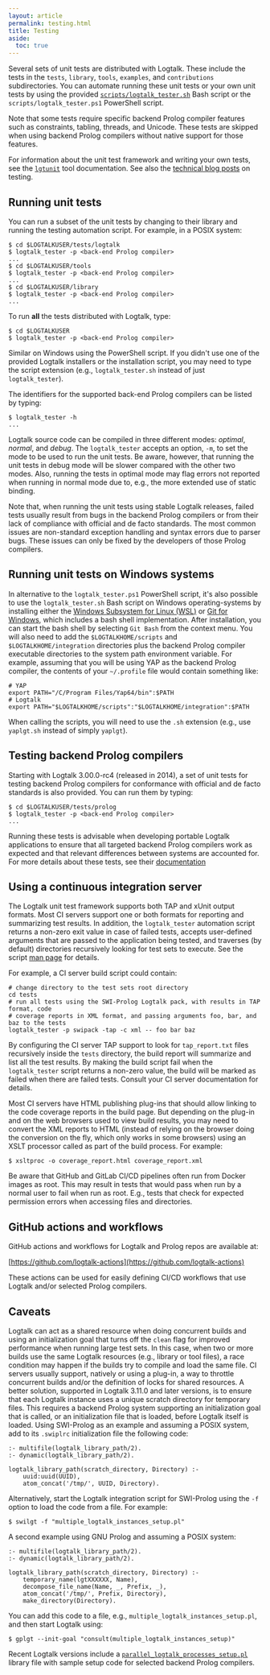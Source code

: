```yaml
---
layout: article
permalink: testing.html
title: Testing
aside:
  toc: true
---
```


Several sets of unit tests are distributed with Logtalk. These include the tests in the `tests`, `library`, `tools`, `examples`, and `contributions` subdirectories. You can automate running these unit tests or your own unit tests by using the provided [`scripts/logtalk_tester.sh`](man/logtalk_tester.html) Bash script or the `scripts/logtalk_tester.ps1` PowerShell script.

Note that some tests require specific backend Prolog compiler features such as constraints, tabling, threads, and Unicode. These tests are skipped when using backend Prolog compilers without native support for those features.

For information about the unit test framework and writing your own tests, see the [`lgtunit`](https://github.com/LogtalkDotOrg/logtalk3/blob/master/tools/lgtunit/NOTES.md)
tool documentation. See also the [technical blog posts](blog.html?tag=testing) on testing.

## Running unit tests

You can run a subset of the unit tests by changing to their library and running the testing automation script. For example, in a POSIX system:

```shell
$ cd $LOGTALKUSER/tests/logtalk
$ logtalk_tester -p <back-end Prolog compiler>
...
$ cd $LOGTALKUSER/tools
$ logtalk_tester -p <back-end Prolog compiler>
...
$ cd $LOGTALKUSER/library
$ logtalk_tester -p <back-end Prolog compiler>
...
```

To run **all** the tests distributed with Logtalk, type:

```shell
$ cd $LOGTALKUSER
$ logtalk_tester -p <back-end Prolog compiler>
```

Similar on Windows using the PowerShell script. If you didn't use one of the provided Logtalk installers or the installation script, you may need to type the script extension (e.g., `logtalk_tester.sh` instead of just `logtalk_tester`).

The identifiers for the supported back-end Prolog compilers can be listed by typing:

```shell
$ logtalk_tester -h
...
```
 
Logtalk source code can be compiled in three different modes: _optimal_, _normal_, and _debug_. The `logtalk_tester` accepts an option, `-m`, to set the mode to be used to run the unit tests. Be aware, however, that running the unit tests in debug mode will be slower compared with the other two modes. Also, running the tests in optimal mode may flag errors not reported when running in normal mode due to, e.g., the more extended use of static binding.

Note that, when running the unit tests using stable Logtalk releases, failed tests usually result from bugs in the backend Prolog compilers or from their lack of compliance with official and de facto standards. The most common issues are non-standard exception handling and syntax errors due to parser bugs. These issues can only be fixed by the developers of those Prolog compilers.

## Running unit tests on Windows systems

In alternative to the `logtalk_tester.ps1` PowerShell script, it's also possible to use the `logtalk_tester.sh` Bash script on Windows operating-systems by installing either the [Windows Subsystem for Linux (WSL)](https://docs.microsoft.com/en-us/windows/wsl/) or [Git for Windows](https://gitforwindows.org), which includes a bash shell implementation. After installation, you can start the bash shell by selecting `Git Bash` from the context menu. You will also need to add the `$LOGTALKHOME/scripts` and `$LOGTALKHOME/integration` directories plus the backend Prolog compiler executable directories to the system path environment variable. For example, assuming that you will be using YAP as the backend Prolog compiler, the contents of your `~/.profile` file would contain something like:

```shell
# YAP
export PATH="/C/Program Files/Yap64/bin":$PATH
# Logtalk
export PATH="$LOGTALKHOME/scripts":"$LOGTALKHOME/integration":$PATH
```

When calling the scripts, you will need to use the `.sh` extension (e.g., use `yaplgt.sh` instead of simply `yaplgt`).

## Testing backend Prolog compilers

Starting with Logtalk 3.00.0-rc4 (released in 2014), a set of unit tests for testing backend Prolog compilers for conformance with official and de facto standards is also provided. You can run them by typing:

```shell
$ cd $LOGTALKUSER/tests/prolog
$ logtalk_tester -p <back-end Prolog compiler>
...
```

Running these tests is advisable when developing portable Logtalk applications to ensure that all targeted backend Prolog compilers work as expected and that relevant differences between systems are accounted for. For more details about these tests, see their [documentation](https://github.com/LogtalkDotOrg/logtalk3/blob/master/tests/prolog/NOTES.md)

## Using a continuous integration server

The Logtalk unit test framework supports both TAP and xUnit output formats. Most CI servers support one or both formats for reporting and summarizing test results. In addition, the `logtalk_tester` automation script returns a non-zero exit value in case of failed tests, accepts user-defined arguments that are passed to the application being tested, and traverses (by default) directories recursively looking for test sets to execute. See the script [man page](man/logtalk_tester.html) for details.

For example, a CI server build script could contain:

```shell
# change directory to the test sets root directory
cd tests
# run all tests using the SWI-Prolog Logtalk pack, with results in TAP format, code
# coverage reports in XML format, and passing arguments foo, bar, and baz to the tests
logtalk_tester -p swipack -tap -c xml -- foo bar baz
```

By configuring the CI server TAP support to look for `tap_report.txt` files recursively inside the `tests` directory, the build report will summarize and list all the test results. By making the build script fail when the `logtalk_tester` script returns a non-zero value, the build will be marked as failed when there are failed tests. Consult your CI server documentation for details.

Most CI servers have HTML publishing plug-ins that should allow linking to the code coverage reports in the build page. But depending on the plug-in and on the web browsers used to view build results, you may need to convert the XML reports to HTML (instead of relying on the browser doing the conversion on the fly, which only works in some browsers) using an XSLT processor called as part of the build process. For example:

```shell
$ xsltproc -o coverage_report.html coverage_report.xml
```

Be aware that GitHub and GitLab CI/CD pipelines often run from Docker images as root. This may result in tests that would pass when run by a normal user to fail when run as root. E.g., tests that check for expected permission errors when accessing files and directories.

## GitHub actions and workflows

GitHub actions and workflows for Logtalk and Prolog repos are available at:

[https://github.com/logtalk-actions](https://github.com/logtalk-actions)

These actions can be used for easily defining CI/CD workflows that use Logtalk and/or selected Prolog compilers.

## Caveats

Logtalk can act as a shared resource when doing concurrent builds and using an initialization goal that turns off the `clean` flag for improved performance when running large test sets. In this case, when two or more builds use the same Logtalk resources (e.g., library or tool files), a race condition may happen if the builds try to compile and load the same file. CI servers usually support, natively or using a plug-in, a way to throttle concurrent builds and/or the definition of locks for shared resources. A better solution, supported in Logtalk 3.11.0 and later versions, is to ensure that each Logtalk instance uses a unique scratch directory for temporary files. This requires a backend Prolog system supporting an initialization goal that is called, or an initialization file that is loaded, before Logtalk itself is loaded. Using SWI-Prolog as an example and assuming a POSIX system, add to its `.swiplrc` initialization file the following code:

```logtalk
:- multifile(logtalk_library_path/2).
:- dynamic(logtalk_library_path/2).

logtalk_library_path(scratch_directory, Directory) :-
    uuid:uuid(UUID),
    atom_concat('/tmp/', UUID, Directory).
```

Alternatively, start the Logtalk integration script for SWI-Prolog using the `-f` option to load the code from a file. For example:

```shell
$ swilgt -f "multiple_logtalk_instances_setup.pl"
```

A second example using GNU Prolog and assuming a POSIX system:

```logtalk
:- multifile(logtalk_library_path/2).
:- dynamic(logtalk_library_path/2).

logtalk_library_path(scratch_directory, Directory) :-
    temporary_name(lgtXXXXXX, Name),
    decompose_file_name(Name, _, Prefix, _),
    atom_concat('/tmp/', Prefix, Directory),
    make_directory(Directory).
```

You can add this code to a file, e.g., `multiple_logtalk_instances_setup.pl`, and then start Logtalk using:

```shell
$ gplgt --init-goal "consult(multiple_logtalk_instances_setup)"
```

Recent Logtalk versions include a [`parallel_logtalk_processes_setup.pl`](https://github.com/LogtalkDotOrg/logtalk3/blob/master/library/parallel_logtalk_processes_setup.pl)
library file with sample setup code for selected backend Prolog compilers.

